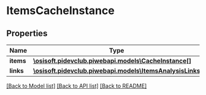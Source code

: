 # ItemsCacheInstance

## Properties
Name | Type | Description | Notes
------------ | ------------- | ------------- | -------------
**items** | [**\osisoft.pidevclub.piwebapi.models\CacheInstance[]**](CacheInstance.md) |  | [optional] 
**links** | [**\osisoft.pidevclub.piwebapi.models\ItemsAnalysisLinks**](ItemsAnalysisLinks.md) |  | [optional] 

[[Back to Model list]](../README.md#documentation-for-models) [[Back to API list]](../README.md#documentation-for-api-endpoints) [[Back to README]](../README.md)


